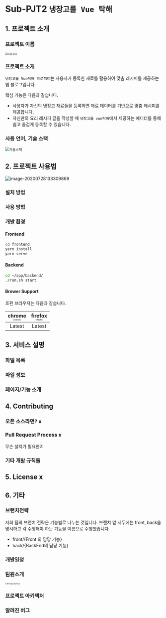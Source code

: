 # Sub-PJT2 `냉장고를 Vue 탁해`

## 1. 프로젝트 소개 

### 프로젝트 이름

<img src="https://user-images.githubusercontent.com/60081201/88865312-83417100-d242-11ea-9cc2-c83c84303b21.png" alt="logo png" style="zoom:50%;" />

### 프로젝트 소개

`냉장고를 Vue탁해 프로젝트`는 사용자가 등록한 재료를 활용하여 맞춤 레시피를 제공하는 웹 블로그입니다.

핵심 기능은 다음과 같습니다.

- 사용자가 자신의 냉장고 재료들을 등록하면 재료 데이터를 기반으로 맞춤 레시피를 제공합니다.
- 자신만의 요리 레시피 글을 작성할 때 `냉장고를 vue탁해`에서 제공하는 에디터를 통해 쉽고 즐겁게 등록할 수 있습니다.



### 사용 언어, 기술 스택

<img src="https://user-images.githubusercontent.com/60081201/88879827-396a8200-d266-11ea-80f0-438e343232af.PNG" alt="기술스택" style="zoom:80%;" />



## 2. 프로젝트 사용법

![image-20200728133309869](C:\Users\multicampus\AppData\Roaming\Typora\typora-user-images\image-20200728133309869.png)

### 설치 방법



### 사용 방법



### 개발 환경

#### Frontend

```bash
cd frontend
yarn install
yarn serve
```

#### Backend

```bash
cd ~/app/backend/
./run.sh start
```



#### Brower Support

호환 브라우저는 다음과 같습니다.

| chrome<br /><img src="https://user-images.githubusercontent.com/60081201/88929957-cab51500-d2b5-11ea-98aa-013452b4eec4.PNG" alt="chrome" style="zoom: 33%;" /> | firefox<br /><img src="https://user-images.githubusercontent.com/60081201/88929960-cbe64200-d2b5-11ea-8399-c54eac3ea214.PNG" alt="firefox" style="zoom:33%;" /> |
| :----------------------------------------------------------: | :----------------------------------------------------------: |
|                            Latest                            |                            Latest                            |



## 3. 서비스 설명

### 파일 목록



### 파일 정보



### 페이지/기능 소개



## 4. Contributing

### 오픈 소스라면? x

### Pull Request Process x

무슨 설치가 필요한지

### 기타 개발 규칙들



## 5. License x



## 6. 기타

### 브랜치전략

저희 팀의 브랜치 전략은 기능별로 나누는 것입니다. 브랜치 앞 서두에는 front, back을 명시하고 각 수행해야 하는 기능을 이름으로 수행했습니다.

- front/{Front 의 담당 기능}
- back/{BackEnd의 담당 기능}

### 개발일정

### 팀원소개

<img src="https://user-images.githubusercontent.com/60081201/88927797-ecf96380-d2b2-11ea-8347-550fe89453cb.PNG" alt="전자파컴공레인저표지" style="zoom: 33%;" />








### 프로젝트 아키텍처 

### 알려진 버그







